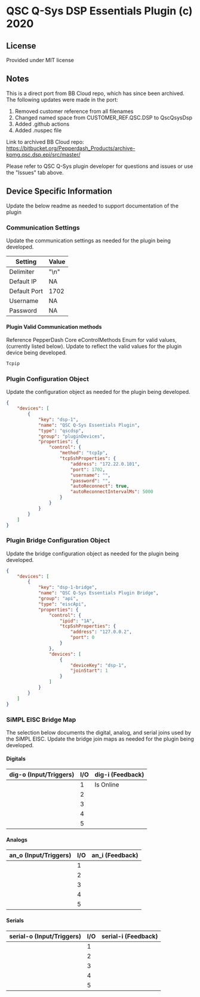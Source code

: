 # QSC Q-Sys DSP Essentials Plugin (c) 2020

## License

Provided under MIT license

## Notes

This is a direct port from BB Cloud repo, which has since been archived.  The following updates were made in the port:
1. Removed customer reference from all filenames
2. Changed named space from CUSTOMER_REF.QSC.DSP to QscQsysDsp
2. Added .github actions
3. Added .nuspec file

Link to archived BB Cloud repo:
https://bitbucket.org/Pepperdash_Products/archive-kpmg.qsc.dsp.epi/src/master/

Please refer to QSC Q-Sys plugin developer for questions and issues or use the "Issues" tab above.

## Device Specific Information

Update the below readme as needed to support documentation of the plugin

### Communication Settings

Update the communication settings as needed for the plugin being developed.

| Setting      | Value       |
|--------------|-------------|
| Delimiter    | "\n"        |
| Default IP   | NA          |
| Default Port | 1702        |
| Username     | NA          |
| Password     | NA          |

#### Plugin Valid Communication methods

Reference PepperDash Core eControlMethods Enum for valid values, (currently listed below).  Update to reflect the valid values for the plugin device being developed.

```c#
Tcpip
```

### Plugin Configuration Object

Update the configuration object as needed for the plugin being developed.

```json
{
	"devices": [
		{
			"key": "dsp-1",
			"name": "QSC Q-Sys Essentials Plugin",
			"type": "qscdsp",
			"group": "pluginDevices",
			"properties": {
				"control": {
					"method": "tcpIp",
					"tcpSshProperties": {
						"address": "172.22.0.101",
						"port": 1702,
						"username": "",
						"password": "",
						"autoReconnect": true,
						"autoReconnectIntervalMs": 5000
					}
				}
			}
		}		
	]
}
```

### Plugin Bridge Configuration Object

Update the bridge configuration object as needed for the plugin being developed.

```json
{
	"devices": [
		{
			"key": "dsp-1-bridge",
			"name": "QSC Q-Sys Essentials Plugin Bridge",
			"group": "api",
			"type": "eiscApi",
			"properties": {
				"control": {
					"ipid": "1A",
					"tcpSshProperties": {
						"address": "127.0.0.2",
						"port": 0
					}
				},
				"devices": [
					{
						"deviceKey": "dsp-1",
						"joinStart": 1
					}
				]
			}
		}
	]
}
```

### SiMPL EISC Bridge Map

The selection below documents the digital, analog, and serial joins used by the SiMPL EISC. Update the bridge join maps as needed for the plugin being developed.

#### Digitals
| dig-o (Input/Triggers)                | I/O | dig-i (Feedback) |
|---------------------------------------|-----|------------------|
|                                       | 1   | Is Online        |
|                                       | 2   |                  |
|                                       | 3   |                  |
|                                       | 4   |                  |
|                                       | 5   |                  |
#### Analogs
| an_o (Input/Triggers) | I/O | an_i (Feedback) |
|-----------------------|-----|-----------------|
|                       | 1   |                 |
|                       | 2   |                 |
|                       | 3   |                 |
|                       | 4   |                 |
|                       | 5   |                 |


#### Serials
| serial-o (Input/Triggers) | I/O | serial-i (Feedback) |
|---------------------------|-----|---------------------|
|                           | 1   |                     |
|                           | 2   |                     |
|                           | 3   |                     |
|                           | 4   |                     |
|                           | 5   |                     |

